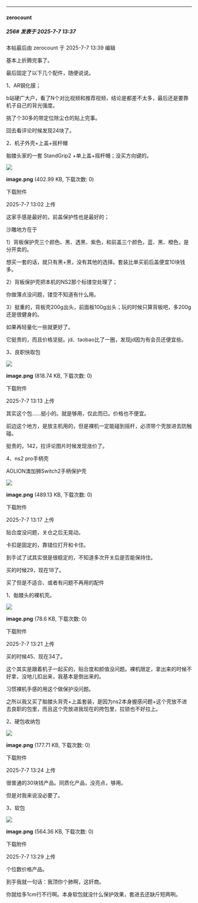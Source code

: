 ﻿
*****

####  zerocount  
##### 256#       发表于 2025-7-7 13:37

 本帖最后由 zerocount 于 2025-7-7 13:39 编辑 

基本上折腾完事了。

最后固定了以下几个配件，随便说说。

1、AR钢化膜；

b站硬广大户，看了N个对比视频和推荐视频，结论是都差不太多，最后还是要靠机子自己的背光强度。

挑了个30多的带定位除尘仓的贴上完事。

回去看评论时候发现24块了。

2、机子外壳+上盖+摇杆帽

骷髅头家的一套 StandGrip2 +单上盖+摇杆帽；没买方向键的。

<img src="https://img.stage1st.com/forum/202507/07/130237t6qw611jnqsfsnwk.png" referrerpolicy="no-referrer">

<strong>image.png</strong> (402.99 KB, 下载次数: 0)

下载附件

2025-7-7 13:02 上传

这家手感是最好的，前盖保护性也是最好的；

沙雕地方在于

1）背板保护壳三个颜色、黑、透黑、紫色，和前盖三个颜色，蓝、黑、橙色，是分开卖的。

想买一套的话，就只有黑+黑，没有其他的选择。套装比单买前后盖便宜10块钱多。

2）背板保护壳把本机的NS2那个标镂空处理了；

你做薄点没问题，镂空不知道有什么用。

3）挺重的，背板壳200g出头，前面板100g出头；玩的时候只算背板吧，多200g还是很健身的。

如果再轻量化一些就更好了。

它挺贵的，而且价格坚挺。jd、taobao比了一圈，发现jd因为有会员还便宜些。

3、良职快取包

<img src="https://img.stage1st.com/forum/202507/07/131319vw6tfmm8t69s1fo5.png" referrerpolicy="no-referrer">

<strong>image.png</strong> (818.74 KB, 下载次数: 0)

下载附件

2025-7-7 13:13 上传

其实这个包……挺小的。就是够用，仅此而已。价格也不便宜。

前边这个地方，是放主机用的，但是裸机一定能碰到摇杆，必须带个壳放进去防触碰。

挺贵的，142，拉评论图片时候发现涨价了。

4、ns2 pro手柄壳

AOLION澳加狮Switch2手柄保护壳

<img src="https://img.stage1st.com/forum/202507/07/131707o717i77f7d7fpf1b.png" referrerpolicy="no-referrer">

<strong>image.png</strong> (489.13 KB, 下载次数: 0)

下载附件

2025-7-7 13:17 上传

贴合度没问题，关仓之后无晃动。

卡扣是固定的，靠错位打开和卡住。

到手试了试其实很是很稳定的，不知道多次开关后是否能保持住。

买的时候29，现在18了。

买了但是不适合、或者有问题不再用的配件

1、骷髅头的裸机壳。

<img src="https://img.stage1st.com/forum/202507/07/132103doseogez1ljhslsy.png" referrerpolicy="no-referrer">

<strong>image.png</strong> (78.6 KB, 下载次数: 0)

下载附件

2025-7-7 13:21 上传

买的时候45、现在34了。

这个其实是跟着机子一起买的，贴合度和颜值没问题。裸机限定，拿出来的时候不好拿，没地儿扣出来，我基本是倒出来的。

习惯裸机手感的用这个做保护没问题。

之所以我又买了骷髅头背壳+上盖套装，是因为ns2本身握感问题+这个壳放不进去良职的包里，而且这个壳放进我现在的挎包里，拉锁也不好拉上。

2、硬包收纳包

<img src="https://img.stage1st.com/forum/202507/07/132423qbpnnn1krv33v1ak.png" referrerpolicy="no-referrer">

<strong>image.png</strong> (177.71 KB, 下载次数: 0)

下载附件

2025-7-7 13:24 上传

很普通的30块钱产品。同质化产品，没亮点，够用。

但是对我来说没必要了。

3、软包

<img src="https://img.stage1st.com/forum/202507/07/132933m70t2yhsz0snj0j5.png" referrerpolicy="no-referrer">

<strong>image.png</strong> (564.36 KB, 下载次数: 0)

下载附件

2025-7-7 13:29 上传

个位数价格产品。

到手我就一句话：我顶你个肺啊，这奸商。

你就给多1cm行不行啊。本身软包就没什么保护效果，套进去还缺斤短两咧。

